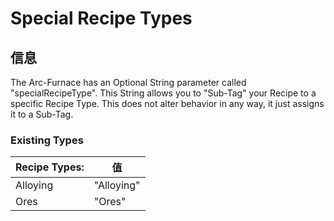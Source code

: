 # Special Recipe Types

## 信息

The Arc-Furnace has an Optional String parameter called "specialRecipeType". This String allows you to "Sub-Tag" your Recipe to a specific Recipe Type. This does not alter behavior in any way, it just assigns it to a Sub-Tag.

### Existing Types

| Recipe Types: | 值          |
| ------------- | ---------- |
| Alloying      | "Alloying" |
| Ores          | "Ores"     |
